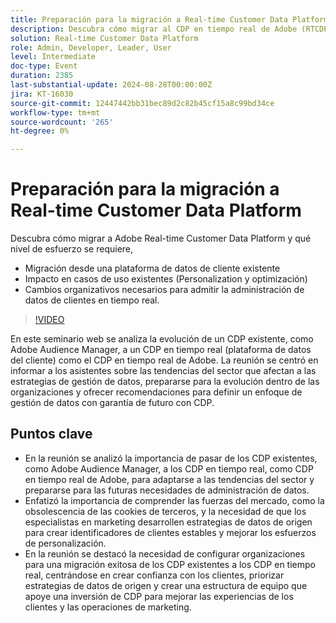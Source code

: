 ```yaml
---
title: Preparación para la migración a Real-time Customer Data Platform
description: Descubra cómo migrar al CDP en tiempo real de Adobe (RTCDP) y qué nivel de esfuerzo se requiere:- Migrar desde un CDP existente- Impacto en casos de uso existentes (Personalization y optimización)- Cambios organizativos necesarios para admitir la administración de datos de clientes en tiempo real.
solution: Real-time Customer Data Platform
role: Admin, Developer, Leader, User
level: Intermediate
doc-type: Event
duration: 2385
last-substantial-update: 2024-08-28T00:00:00Z
jira: KT-16030
source-git-commit: 12447442bb31bec89d2c82b45cf15a8c99bd34ce
workflow-type: tm+mt
source-wordcount: '265'
ht-degree: 0%

---
```



# Preparación para la migración a Real-time Customer Data Platform

Descubra cómo migrar a Adobe Real-time Customer Data Platform y qué nivel de esfuerzo se requiere,

* Migración desde una plataforma de datos de cliente existente
* Impacto en casos de uso existentes (Personalization y optimización)
* Cambios organizativos necesarios para admitir la administración de datos de clientes en tiempo real.

>[!VIDEO](https://video.tv.adobe.com/v/3432995/?learn=on)

En este seminario web se analiza la evolución de un CDP existente, como Adobe Audience Manager, a un CDP en tiempo real (plataforma de datos del cliente) como el CDP en tiempo real de Adobe. La reunión se centró en informar a los asistentes sobre las tendencias del sector que afectan a las estrategias de gestión de datos, prepararse para la evolución dentro de las organizaciones y ofrecer recomendaciones para definir un enfoque de gestión de datos con garantía de futuro con CDP.

## Puntos clave

* En la reunión se analizó la importancia de pasar de los CDP existentes, como Adobe Audience Manager, a los CDP en tiempo real, como CDP en tiempo real de Adobe, para adaptarse a las tendencias del sector y prepararse para las futuras necesidades de administración de datos.
* Enfatizó la importancia de comprender las fuerzas del mercado, como la obsolescencia de las cookies de terceros, y la necesidad de que los especialistas en marketing desarrollen estrategias de datos de origen para crear identificadores de clientes estables y mejorar los esfuerzos de personalización.
* En la reunión se destacó la necesidad de configurar organizaciones para una migración exitosa de los CDP existentes a los CDP en tiempo real, centrándose en crear confianza con los clientes, priorizar estrategias de datos de origen y crear una estructura de equipo que apoye una inversión de CDP para mejorar las experiencias de los clientes y las operaciones de marketing.
